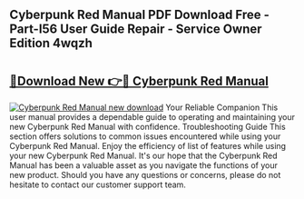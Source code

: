 ## Cyberpunk Red Manual PDF Download Free - Part-I56 User Guide Repair - Service Owner Edition 4wqzh

# <h2><a href="http://bc4579.oget.top/?id=Cyberpunk+Red+Manual">🔗Download New 👉🔴 Cyberpunk Red Manual</a></h2>

[![Cyberpunk Red Manual new download](https://i.imgur.com/5g1atiW.png)](http://bc4579.oget.top/?id=Cyberpunk+Red+Manual)
Your Reliable Companion This user manual provides a dependable guide to operating and maintaining your new Cyberpunk Red Manual with confidence. Troubleshooting Guide This section offers solutions to common issues encountered while using your Cyberpunk Red Manual. Enjoy the efficiency of list of features while using your new Cyberpunk Red Manual. It's our hope that the Cyberpunk Red Manual has been a valuable asset as you navigate the functions of your new product. Should you have any questions or concerns, please do not hesitate to contact our customer support team.
